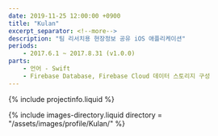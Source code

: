 ```yaml
---
date: 2019-11-25 12:00:00 +0900
title: "Kulan"
excerpt_separator: <!--more-->
description: "팀 리서치용 현장정보 공유 iOS 애플리케이션"
periods: 
    - 2017.6.1 ~ 2017.8.31 (v1.0.0)
parts:
    - 언어 - Swift
    - Firebase Database, Firebase Cloud 데이터 스토리지 구성
---
```


{% include projectinfo.liquid %}

<!--more-->

{% include images-directory.liquid directory = "/assets/images/profile/Kulan/" %}
